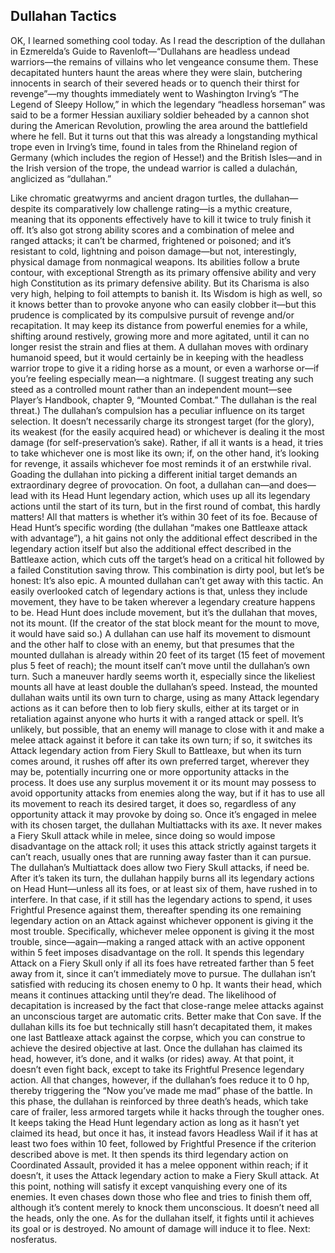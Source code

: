 ## Dullahan Tactics


OK, I learned something cool today. As I read the description of the dullahan in Ezmerelda’s Guide to Ravenloft—“Dullahans are headless undead warriors—the remains of villains who let vengeance consume them. These decapitated hunters haunt the areas where they were slain, butchering innocents in search of their severed heads or to quench their thirst for revenge”—my thoughts immediately went to Washington Irving’s “The Legend of Sleepy Hollow,” in which the legendary “headless horseman” was said to be a former Hessian auxiliary soldier beheaded by a cannon shot during the American Revolution, prowling the area around the battlefield where he fell. But it turns out that this was already a longstanding mythical trope even in Irving’s time, found in tales from the Rhineland region of Germany (which includes the region of Hesse!) and the British Isles—and in the Irish version of the trope, the undead warrior is called a dulachán, anglicized as “dullahan.”

Like chromatic greatwyrms and ancient dragon turtles, the dullahan—despite its comparatively low challenge rating—is a mythic creature, meaning that its opponents effectively have to kill it twice to truly finish it off. It’s also got strong ability scores and a combination of melee and ranged attacks; it can’t be charmed, frightened or poisoned; and it’s resistant to cold, lightning and poison damage—but not, interestingly, physical damage from nonmagical weapons.
Its abilities follow a brute contour, with exceptional Strength as its primary offensive ability and very high Constitution as its primary defensive ability. But its Charisma is also very high, helping to foil attempts to banish it. Its Wisdom is high as well, so it knows better than to provoke anyone who can easily clobber it—but this prudence is complicated by its compulsive pursuit of revenge and/or recapitation. It may keep its distance from powerful enemies for a while, shifting around restively, growing more and more agitated, until it can no longer resist the strain and flies at them. A dullahan moves with ordinary humanoid speed, but it would certainly be in keeping with the headless warrior trope to give it a riding horse as a mount, or even a warhorse or—if you’re feeling especially mean—a nightmare. (I suggest treating any such steed as a controlled mount rather than an independent mount—see Player’s Handbook, chapter 9, “Mounted Combat.” The dullahan is the real threat.)
The dullahan’s compulsion has a peculiar influence on its target selection. It doesn’t necessarily charge its strongest target (for the glory), its weakest (for the easily acquired head) or whichever is dealing it the most damage (for self-preservation’s sake). Rather, if all it wants is a head, it tries to take whichever one is most like its own; if, on the other hand, it’s looking for revenge, it assails whichever foe most reminds it of an erstwhile rival. Goading the dullahan into picking a different initial target demands an extraordinary degree of provocation.
On foot, a dullahan can—and does—lead with its Head Hunt legendary action, which uses up all its legendary actions until the start of its turn, but in the first round of combat, this hardly matters! All that matters is whether it’s within 30 feet of its foe. Because of Head Hunt’s specific wording (the dullahan “makes one Battleaxe attack with advantage”), a hit gains not only the additional effect described in the legendary action itself but also the additional effect described in the Battleaxe action, which cuts off the target’s head on a critical hit followed by a failed Constitution saving throw. This combination is dirty pool, but let’s be honest: It’s also epic.
A mounted dullahan can’t get away with this tactic. An easily overlooked catch of legendary actions is that, unless they include movement, they have to be taken wherever a legendary creature happens to be. Head Hunt does include movement, but it’s the dullahan that moves, not its mount. (If the creator of the stat block meant for the mount to move, it would have said so.) A dullahan can use half its movement to dismount and the other half to close with an enemy, but that presumes that the mounted dullahan is already within 20 feet of its target (15 feet of movement plus 5 feet of reach); the mount itself can’t move until the dullahan’s own turn. Such a maneuver hardly seems worth it, especially since the likeliest mounts all have at least double the dullahan’s speed.
Instead, the mounted dullahan waits until its own turn to charge, using as many Attack legendary actions as it can before then to lob fiery skulls, either at its target or in retaliation against anyone who hurts it with a ranged attack or spell. It’s unlikely, but possible, that an enemy will manage to close with it and make a melee attack against it before it can take its own turn; if so, it switches its Attack legendary action from Fiery Skull to Battleaxe, but when its turn comes around, it rushes off after its own preferred target, wherever they may be, potentially incurring one or more opportunity attacks in the process. It does use any surplus movement it or its mount may possess to avoid opportunity attacks from enemies along the way, but if it has to use all its movement to reach its desired target, it does so, regardless of any opportunity attack it may provoke by doing so.
Once it’s engaged in melee with its chosen target, the dullahan Multiattacks with its axe. It never makes a Fiery Skull attack while in melee, since doing so would impose disadvantage on the attack roll; it uses this attack strictly against targets it can’t reach, usually ones that are running away faster than it can pursue. The dullahan’s Multiattack does allow two Fiery Skull attacks, if need be.
After it’s taken its turn, the dullahan happily burns all its legendary actions on Head Hunt—unless all its foes, or at least six of them, have rushed in to interfere. In that case, if it still has the legendary actions to spend, it uses Frightful Presence against them, thereafter spending its one remaining legendary action on an Attack against whichever opponent is giving it the most trouble. Specifically, whichever melee opponent is giving it the most trouble, since—again—making a ranged attack with an active opponent within 5 feet imposes disadvantage on the roll. It spends this legendary Attack on a Fiery Skull only if all its foes have retreated farther than 5 feet away from it, since it can’t immediately move to pursue.
The dullahan isn’t satisfied with reducing its chosen enemy to 0 hp. It wants their head, which means it continues attacking until they’re dead. The likelihood of decapitation is increased by the fact that close-range melee attacks against an unconscious target are automatic crits. Better make that Con save. If the dullahan kills its foe but technically still hasn’t decapitated them, it makes one last Battleaxe attack against the corpse, which you can construe to achieve the desired objective at last.
Once the dullahan has claimed its head, however, it’s done, and it walks (or rides) away. At that point, it doesn’t even fight back, except to take its Frightful Presence legendary action.
All that changes, however, if the dullahan’s foes reduce it to 0 hp, thereby triggering the “Now you’ve made me mad” phase of the battle. In this phase, the dullahan is reinforced by three death’s heads, which take care of frailer, less armored targets while it hacks through the tougher ones. It keeps taking the Head Hunt legendary action as long as it hasn’t yet claimed its head, but once it has, it instead favors Headless Wail if it has at least two foes within 10 feet, followed by Frightful Presence if the criterion described above is met. It then spends its third legendary action on Coordinated Assault, provided it has a melee opponent within reach; if it doesn’t, it uses the Attack legendary action to make a Fiery Skull attack. At this point, nothing will satisfy it except vanquishing every one of its enemies. It even chases down those who flee and tries to finish them off, although it’s content merely to knock them unconscious. It doesn’t need all the heads, only the one.
As for the dullahan itself, it fights until it achieves its goal or is destroyed. No amount of damage will induce it to flee.
Next: nosferatus.
